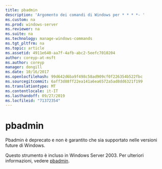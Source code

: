 ```yaml
---
title: pbadmin
description: 'Argomento dei comandi di Windows per * * * *- '
ms.custom: na
ms.prod: windows-server
ms.reviewer: na
ms.suite: na
ms.technology: manage-windows-commands
ms.tgt_pltfrm: na
ms.topic: article
ms.assetid: 4911e640-aa7f-4afb-abc2-5eefc7010204
author: coreyp-at-msft
ms.author: coreyp
manager: dongill
ms.date: 10/16/2017
ms.openlocfilehash: 99d642d6ba9f498c58ad909cf0f226354b522fbc
ms.sourcegitcommit: 6aff3d88ff22ea141a6ea6572a5ad8dd6321f199
ms.translationtype: MT
ms.contentlocale: it-IT
ms.lasthandoff: 09/27/2019
ms.locfileid: "71372354"
---
```

# <a name="pbadmin"></a>pbadmin



Pbadmin è deprecato e non è garantito che sia supportato nelle versioni future di Windows.

Questo strumento è incluso in Windows Server 2003. Per ulteriori informazioni, vedere [pbadmin](https://technet.microsoft.com/library/cc755767(v=ws.10).aspx).